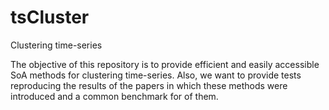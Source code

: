 # tsCluster
Clustering time-series

The objective of this repository is to provide efficient and easily accessible SoA methods for clustering time-series.
Also, we want to provide tests reproducing the results of the papers in which these methods were introduced and a common
benchmark for of them.
